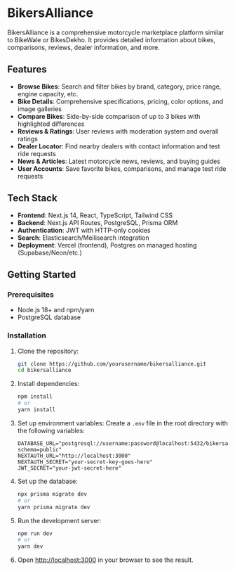 # BikersAlliance

BikersAlliance is a comprehensive motorcycle marketplace platform similar to BikeWale or BikesDekho. It provides detailed information about bikes, comparisons, reviews, dealer information, and more.

## Features

- **Browse Bikes**: Search and filter bikes by brand, category, price range, engine capacity, etc.
- **Bike Details**: Comprehensive specifications, pricing, color options, and image galleries
- **Compare Bikes**: Side-by-side comparison of up to 3 bikes with highlighted differences
- **Reviews & Ratings**: User reviews with moderation system and overall ratings
- **Dealer Locator**: Find nearby dealers with contact information and test ride requests
- **News & Articles**: Latest motorcycle news, reviews, and buying guides
- **User Accounts**: Save favorite bikes, comparisons, and manage test ride requests

## Tech Stack

- **Frontend**: Next.js 14, React, TypeScript, Tailwind CSS
- **Backend**: Next.js API Routes, PostgreSQL, Prisma ORM
- **Authentication**: JWT with HTTP-only cookies
- **Search**: Elasticsearch/Meilisearch integration
- **Deployment**: Vercel (frontend), Postgres on managed hosting (Supabase/Neon/etc.)

## Getting Started

### Prerequisites

- Node.js 18+ and npm/yarn
- PostgreSQL database

### Installation

1. Clone the repository:
   ```bash
   git clone https://github.com/yourusername/bikersalliance.git
   cd bikersalliance
   ```

2. Install dependencies:
   ```bash
   npm install
   # or
   yarn install
   ```

3. Set up environment variables:
   Create a `.env` file in the root directory with the following variables:
   ```
   DATABASE_URL="postgresql://username:password@localhost:5432/bikersalliance?schema=public"
   NEXTAUTH_URL="http://localhost:3000"
   NEXTAUTH_SECRET="your-secret-key-goes-here"
   JWT_SECRET="your-jwt-secret-here"
   ```

4. Set up the database:
   ```bash
   npx prisma migrate dev
   # or
   yarn prisma migrate dev
   ```

5. Run the development server:
   ```bash
   npm run dev
   # or
   yarn dev
   ```

6. Open [http://localhost:3000](http://localhost:3000) in your browser to see the result.